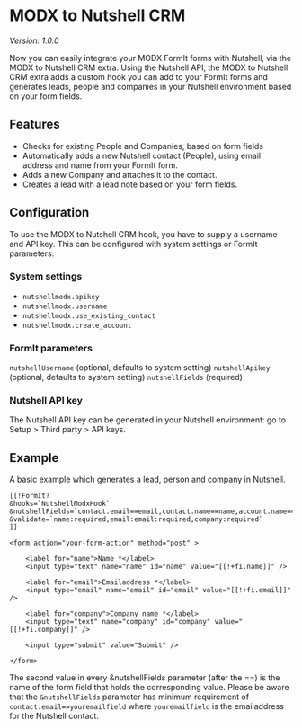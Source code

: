 # MODX to Nutshell CRM #
_Version: 1.0.0_

Now you can easily integrate your MODX FormIt forms with Nutshell, via the MODX to Nutshell CRM extra.
Using the Nutshell API, the MODX to Nutshell CRM extra adds a custom hook you can add to your FormIt forms
 and generates leads, people and companies in your Nutshell environment based on your form fields.

## Features ##
- Checks for existing People and Companies, based on form fields
- Automatically adds a new Nutshell contact (People), using email address and name from your FormIt form.
- Adds a new Company and attaches it to the contact.
- Creates a lead with a lead note based on your form fields.

## Configuration ##
To use the MODX to Nutshell CRM hook, you have to supply a username and API key.
 This can be configured with system settings or FormIt parameters:

### System settings ###
- `nutshellmodx.apikey`
- `nutshellmodx.username`
- `nutshellmodx.use_existing_contact`
- `nutshellmodx.create_account`

### FormIt parameters ###
`nutshellUsername` (optional, defaults to system setting)
`nutshellApikey` (optional, defaults to system setting)
`nutshellFields` (required)

### Nutshell API key ###
The Nutshell API key can be generated in your Nutshell environment: go to Setup > Third party > API keys.

## Example ##
A basic example which generates a lead, person and company in Nutshell.
```
[[!FormIt?
&hooks=`NutshellModxHook`
&nutshellFields=`contact.email==email,contact.name==name,account.name==company,lead.note==message`
&validate=`name:required,email:email:required,company:required`
]]

<form action="your-form-action" method="post" >
  
    <label for="name">Name *</label>
    <input type="text" name="name" id="name" value="[[!+fi.name]]" />

    <label for="email">Emailaddress *</label>
    <input type="email" name="email" id="email" value="[[!+fi.email]]" />
    
    <label for="company">Company name *</label>
    <input type="text" name="company" id="company" value="[[!+fi.company]]" />
    
    <input type="submit" value="Submit" />
    
</form>

```

The second value in every &nutshellFields parameter (after the ==) is the name of the form field that holds the corresponding value.
Please be aware that the `&nutshellFields` parameter has minimum requirement of `contact.email==youremailfield` where `youremailfield` is the emailaddress for the Nutshell contact.